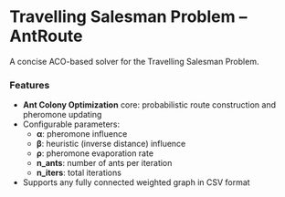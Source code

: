 # Travelling Salesman Problem – AntRoute

A concise ACO-based solver for the Travelling Salesman Problem.

### Features
- **Ant Colony Optimization** core: probabilistic route construction and pheromone updating  
- Configurable parameters:  
  - **α**: pheromone influence  
  - **β**: heuristic (inverse distance) influence  
  - **ρ**: pheromone evaporation rate  
  - **n_ants**: number of ants per iteration  
  - **n_iters**: total iterations  
- Supports any fully connected weighted graph in CSV format
